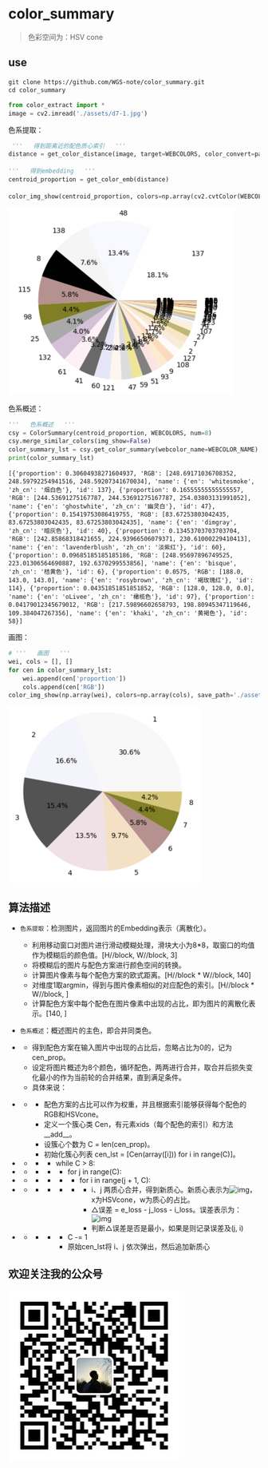 # color_summary
> 色彩空间为：HSV cone

## use

```shell
git clone https://github.com/WGS-note/color_summary.git
cd color_summary
```

```python
from color_extract import *
image = cv2.imread('./assets/d7-1.jpg')
```

色系提取：

```python
 '''   得到距离近的配色质心索引   '''
distance = get_color_distance(image, target=WEBCOLORS, color_convert=partial(bgr2hsvcone, r=10), blur_block=8)   # HSV cone

'''   得到embedding   '''
centroid_proportion = get_color_emb(distance)

color_img_show(centroid_proportion, colors=np.array(cv2.cvtColor(WEBCOLORS, cv2.COLOR_BGR2RGB)), save_path='./assets/clu_color_pie.jpg')
```

<img src="./assets/1.png" style="zoom:50%;" />

色系概述：

```python
'''   色系概述   '''
csy = ColorSummary(centroid_proportion, WEBCOLORS, num=8)
csy.merge_similar_colors(img_show=False)
color_summary_lst = csy.get_color_summary(webcolor_name=WEBCOLOR_NAME)
print(color_summary_lst)
```

```
[{'proportion': 0.30604938271604937, 'RGB': [248.69171036708352, 248.59792254941516, 248.59207341670034], 'name': {'en': 'whitesmoke', 'zh_cn': '烟白色'}, 'id': 137}, {'proportion': 0.16555555555555557, 'RGB': [244.53691275167787, 244.53691275167787, 254.03803131991052], 'name': {'en': 'ghostwhite', 'zh_cn': '幽灵白'}, 'id': 47}, {'proportion': 0.15419753086419755, 'RGB': [83.67253803042435, 83.67253803042435, 83.67253803042435], 'name': {'en': 'dimgray', 'zh_cn': '暗灰色'}, 'id': 40}, {'proportion': 0.13453703703703704, 'RGB': [242.85868318421655, 224.93966506079371, 230.61000229410413], 'name': {'en': 'lavenderblush', 'zh_cn': '淡紫红'}, 'id': 60}, {'proportion': 0.09685185185185186, 'RGB': [248.95697896749525, 223.01306564690887, 192.6370299553856], 'name': {'en': 'bisque', 'zh_cn': '桔黄色'}, 'id': 6}, {'proportion': 0.0575, 'RGB': [188.0, 143.0, 143.0], 'name': {'en': 'rosybrown', 'zh_cn': '褐玫瑰红'}, 'id': 114}, {'proportion': 0.04351851851851852, 'RGB': [128.0, 128.0, 0.0], 'name': {'en': 'oLivee', 'zh_cn': '橄榄色'}, 'id': 97}, {'proportion': 0.04179012345679012, 'RGB': [217.59896602658793, 198.80945347119646, 109.384047267356], 'name': {'en': 'khaki', 'zh_cn': '黄褐色'}, 'id': 58}]
```

画图：

```python
# '''   画图   '''
wei, cols = [], []
for cen in color_summary_lst:
    wei.append(cen['proportion'])
    cols.append(cen['RGB'])
color_img_show(np.array(wei), colors=np.array(cols), save_path='./assets/clu_color_pie.jpg')
```

<img src="./assets/2.png" style="zoom:50%;" />



## 算法描述

+ `色系提取`：检测图片，返回图片的Embedding表示（离散化）。

  + 利用移动窗口对图片进行滑动模糊处理，滑块大小为8*8，取窗口的均值作为模糊后的颜色值。[H//block, W//block, 3]
  + 将模糊后的图片与配色方案进行颜色空间的转换。
  + 计算图片像素与每个配色方案的欧式距离。[H//block * W//block, 140]
  + 对维度1取argmin，得到与图片像素相似的对应配色的索引。[H//block * W//block, ]
  + 计算配色方案中每个配色在图片像素中出现的占比，即为图片的离散化表示。[140, ]

+ `色系概述`：概述图片的主色，即合并同类色。

+ - 得到配色方案在输入图片中出现的占比后，忽略占比为0的，记为cen_prop。
  - 设定将图片概述为8个颜色，循环配色，两两进行合并，取合并后损失变化最小的作为当前轮的合并结果，直到满足条件。
  - 具体来说：

- - - 配色方案的占比可以作为权重，并且根据索引能够获得每个配色的RGB和HSVcone。
    - 定义一个簇心类 Cen，有元素xids（每个配色的索引）和方法__add__。
    - 设簇心个数为 C = len(cen_prop)。
    - 初始化簇心列表 cen_lst = [Cen(array([i])) for i in range(C)]。

- - - - while C > 8:

- - - - - for j in range(C):

- - - - - - for i in range(j + 1, C):

- - - - - - - i、j 两质心合并，得到新质心。新质心表示为![img](https://cdn.nlark.com/yuque/__latex/2c35f7f85d4fc435d2aae54b88c3a85d.svg)，x为HSVcone，w为质心的占比。
            - △误差 = e_loss - j_loss - i_loss。误差表示为：![img](https://cdn.nlark.com/yuque/__latex/26c8d2d6772910157e957879e8505985.svg)
            - 判断△误差是否是最小，如果是则记录误差及(j, i)

- - - - - C -= 1
        - 原始cen_lst将 i、j 依次弹出，然后追加新质心

## 欢迎关注我的公众号

![](./assets/qrcode_for_gh_8b495d044634_344.jpg)






